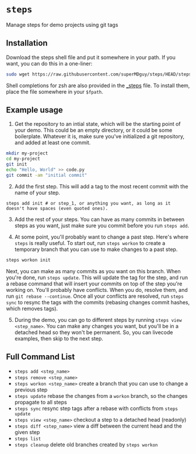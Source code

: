 # `steps`
Manage steps for demo projects using git tags

## Installation

Download the steps shell file and put it somewhere in your path. If you want, you can do this in a one-liner:

```bash
sudo wget https://raw.githubusercontent.com/superMDguy/steps/HEAD/steps -O /usr/local/bin/steps && sudo chmod +x /usr/local/bin/steps
```

Shell completions for zsh are also provided in the [_steps](https://github.com/superMDguy/steps/blob/HEAD/_steps) file. To install them, place the file somewhere in your `$fpath`.

## Example usage

1. Get the repository to an intial state, which will be the starting point of your demo. This could be an empty directory, or it could be some boilerplate. Whatever it is, make sure you've initialized a git repository, and added at least one commit.

```bash
mkdir my-project
cd my-project
git init
echo "Hello, World" >> code.py
git commit -am "initial commit"
```

2. Add the first step. This will add a tag to the most recent commit with the name of your step.

```
steps add init # or step_1, or anything you want, as long as it doesn't have spaces (even quoted ones).
```

3. Add the rest of your steps. You can have as many commits in between steps as you want, just make sure you commit before you run `steps add`.

4. At some point, you'll probably want to change a past step. Here's where `steps` is really useful. To start out, run `steps workon` to create a temporary branch that you can use to make changes to a past step.

```bash
steps workon init
```

Next, you can make as many commits as you want on this branch. When you're done, run `steps update`. This will update the tag for the step, and run a rebase command that will insert your commits on top of the step you're working on. You'll probably have conflicts. When you do, resolve them, and run `git rebase --continue`. Once all your conflicts are resolved, run `steps sync` to resync the tags with the commits (rebasing changes commit hashes, which removes tags).

5. During the demo, you can go to different steps by running `steps view <step_name>`. You can make any changes you want, but you'll be in a detached head so they won't be permanent. So, you can livecode examples, then skip to the next step.

## Full Command List

* `steps add <step_name>`
* `steps remove <step_name>`
* `steps workon <step_name>` create a branch that you can use to change a previous step
* `steps update` rebase the changes from a `workon` branch, so the changes propagate to all steps
* `steps sync` resync step tags after a rebase with conflicts from `steps update`
* `steps view <step_name>` checkout a step to a detached head (readonly)
* `steps diff <step_name>` view a diff between the current head and the given step
* `steps list`
* `steps cleanup` delete old branches created by `steps workon`
